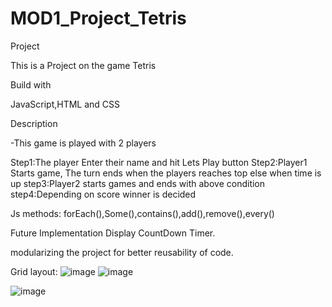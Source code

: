 # MOD1_Project_Tetris

Project

This is a Project on the game Tetris

Build with 

JavaScript,HTML and CSS

Description

-This game is played with 2 players

Step1:The player Enter their name and hit Lets Play button
Step2:Player1 Starts game, The turn ends when the players reaches top else when time is up
step3:Player2 starts games and ends with above condition 
step4:Depending on score winner is decided 

Js methods:
forEach(),Some(),contains(),add(),remove(),every()


Future Implementation
Display CountDown Timer.

modularizing the project for better reusability of code.



Grid layout:
![image](https://user-images.githubusercontent.com/110572735/191032910-aebf22a6-79f1-446e-a9aa-b513a5a5c8fc.png)
![image](https://user-images.githubusercontent.com/110572735/191057211-39824c8b-da90-430f-a53b-0dba064116ac.png)



![image](https://user-images.githubusercontent.com/110572735/191055582-0bae4b0e-33aa-467b-af60-1d896004654a.png)



